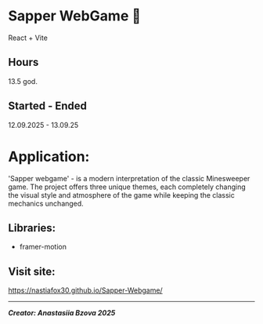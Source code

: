# Sapper WebGame 🚩
React + Vite

## Hours
13.5 god.

## Started - Ended
12.09.2025 - 13.09.25


# Application:
'Sapper webgame' - is a modern interpretation of the classic Minesweeper game. The project offers three unique themes, each completely changing the visual style and atmosphere of the game while keeping the classic mechanics unchanged.


## Libraries:
- framer-motion

## Visit site: 
https://nastiafox30.github.io/Sapper-Webgame/

---------------------------------------------------------------
_**Creator: Anastasiia Bzova 2025**_
